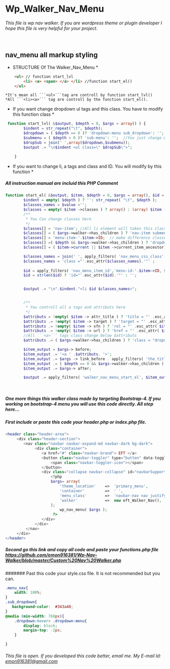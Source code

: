 # Wp_Walker_Nav_Menu
*This file is wp nav walker. If you are wordpress theme or plugin developer I hope this file is very helpful for your project.*
   <br><br><br>
   
## nav_menu all markup styling

* STRUCTURE Of The Walker_Nav_Menu *
```html
    <ul> // function start_lvl
        <li> <a> <span> </a> </li> //function start_el()
    </ul>
```    
    *It's mean all ```<ul>```tag are controll by function start_lvl()
    *All ```<li><a>``` tag are controll by the function start_el().
 

* If you want change dropdown ul tags and this class. You have to modify this function class * 
`````php
 function start_lvl( &$output, $depth = 0, $args = array() ) {
        $indent = str_repeat("\t", $depth);
        $dropdown = ( $depth == 0 )? 'dropdown-menu sub_dropdown': ''; //You just change @dropdown-menu
        $submenu = ( $depth > 0 )? 'sub-menu': '';  //You just change @sub-menu
        $dropSub = join(' ',array($dropdown,$submenu));
        $output .= "\n$indent <ul class=\" $dropSub\">";

    }
`````

* If you want to change li, a tags and class and ID. You will modify by this function *
##### All instruction manual are incluid this PHP Comment 
```php
function start_el( &$output, $item, $depth = 0, $args = array(), $id = 0 ) {
        $indent = empty( $depth ) ? '': str_repeat( "\t", $depth );
        $classes_names = $value ='';
        $classes = empty( $item ->classes ) ? array() : (array) $item ->classes;
        /**
         * You Can change classes here
         */
        $classes[] = 'nav-item'; //All li element will taken this class.-- @nav-item
        $classes[] = ( $args->walker->has_children ) ? 'nav-item submenu dropdown' : ''; //Just dropdown li element taken this-- @dropdown 
        $classes[] = 'menu-item-'.$item->ID;  // make difference classes all deffernt deffernt menu
        $classes[] =( $depth && $args->walker->has_children ) ? 'dropdown-submenu' : '';//sunmenu's submenu @dropdown-submenu 
        $classes[] = ( $item->current || $item ->current_item_ancestor) ? 'active' : '';//Current @active

        $classes_names = join(' ', apply_filters( 'nav_menu_css_class', array_filter( $classes, ), $item, $args ));
        $classes_names = 'class ="'.esc_attr($classes_names).'"' ;
        
        $id = apply_filters( 'nav_menu_item_id','menu-id-'.$item->ID, $item, $args );//May change menu id prefex or add static id
        $id = strlen($id) ? 'id="'.esc_attr($id).'"' : '';


        $output .= "\n".$indent."<li $id $classes_names>";


        /**
         * You controll all a tags and attributs here
         */
        $attributs = !empty( $item -> attr_title ) ? 'title = "' .esc_attr( $item -> attr_title ). '"' : '';
        $attributs .= !empty( $item -> target ) ? 'target = "' .esc_attr( $item -> target ). '"' : '';
        $attributs .= !empty( $item -> xfn ) ? 'rel = "' .esc_attr( $item -> xnf ). '"'  : '';
        $attributs .= !empty( $item -> url ) ? 'href = "' .esc_attr( $item -> url ). '" ' : '';
        //All ```<a>``` tags class change below $attributs
        $attributs .= ( $args->walker->has_children ) ? 'class = "dropdown-toggle nav-link" data-toggle="dropdown"' : 'class = "nav-link"'; //change <a> tags class

        $item_output = $args-> before;
        $item_output .= '<a ' .$attributs. '>';
        $item_output .= $args -> link_before . apply_filters( 'the_title', $item -> title, $item-> ID ).$args-> link_after;
        $item_output .= ( $depth == 0 && $args->walker->has_children ) ? '</a>' : '</a>';
        $item_output .= $args-> after;

        $output .= apply_filters( 'walker_nav_menu_start_el', $item_output , $item, $depth, $args );
        
        

```     

##### One more things this walker class made by targeting Bootstrap-4. If you working on bootstrap-4 menu you will use this code directly. All step here...

##### First include or paste this code your header.php or index.php file.

```php
<header class="header-area">
	 <div class="header-section">
	 	<nav class="navbar navbar-expand-md navbar-dark bg-dark">
			 <div class="container">
				<a href="#" class="navbar-brand"> EFT </a>
				<button class="navbar-toggler" type="button" data-toggle="collapse" data-target="#navbarSupportedContent" aria-controls="navbarSupportedContent" aria-expanded="false" aria-label="Toggle navigation">
	 				<span class="navbar-toggler-icon"></span>
				</button>
				<div class="collapse navbar-collapse" id="navbarSupportedContent">
					<?php
					$args= array(
						'theme_location' 	=> 	'primary_menu',
						'container'    		=> 	' ',
						'menu_class'		=>	'navbar-nav nav justify-content-end menu_nav',
						'walker'			=> 	new eft_Walker_Nav(),
					);
					 	wp_nav_menu( $args ); 
					 ?>
				</div>
			 </div>
		 </nav>
	 </div>
</header>
```
##### Second go this link and copy all code and paste your functions.php file https://github.com/emon916381/Wp-Nav-Walker/blob/master/Custom%20Nav%20Walker.php 

####### Past this code your style.css file. It is not recommended but you can.
```css
.menu_nav{
    width: 100%;
}
.sub_dropdown{
   background-color:  #343a40;
}
@media (min-width: 768px){
    .dropdown:hover> .dropdown-menu{
        display: block;
        margin-top: -2px;
    }

}

 ```

###### This file is open. If you developed this code better, email me. My E-mail Id: emon916381@gmail.com



